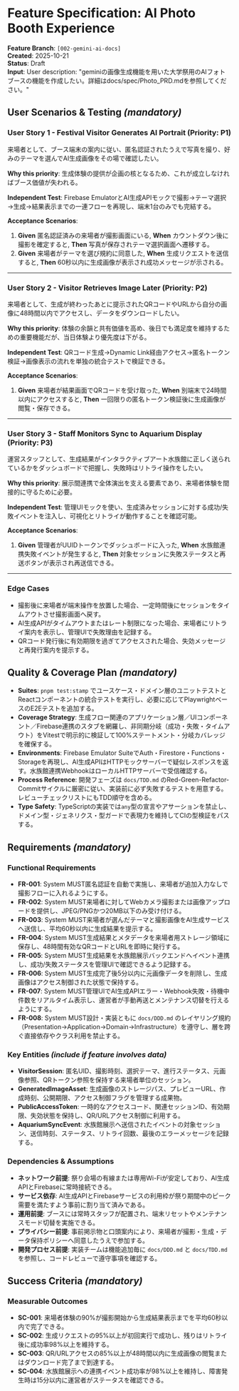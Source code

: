 # Feature Specification: AI Photo Booth Experience

**Feature Branch**: `[002-gemini-ai-docs]`  
**Created**: 2025-10-21  
**Status**: Draft  
**Input**: User description: "geminiの画像生成機能を用いた大学祭用のAIフォトブースの機能を作成したい。詳細はdocs/spec/Photo_PRD.mdを参照してください。"

## User Scenarios & Testing *(mandatory)*

### User Story 1 - Festival Visitor Generates AI Portrait (Priority: P1)

来場者として、ブース端末の案内に従い、匿名認証されたうえで写真を撮り、好みのテーマを選んでAI生成画像をその場で確認したい。

**Why this priority**: 生成体験の提供が企画の核となるため、これが成立しなければブース価値が失われる。

**Independent Test**: Firebase EmulatorとAI生成APIモックで撮影→テーマ選択→生成→結果表示までの一連フローを再現し、端末1台のみでも完結する。

**Acceptance Scenarios**:

1. **Given** 匿名認証済みの来場者が撮影画面にいる, **When** カウントダウン後に撮影を確定すると, **Then** 写真が保存されテーマ選択画面へ遷移する。
2. **Given** 来場者がテーマを選び規約に同意した, **When** 生成リクエストを送信すると, **Then** 60秒以内に生成画像が表示され成功メッセージが示される。

---

### User Story 2 - Visitor Retrieves Image Later (Priority: P2)

来場者として、生成が終わったあとに提示されたQRコードやURLから自分の画像に48時間以内でアクセスし、データをダウンロードしたい。

**Why this priority**: 体験の余韻と共有価値を高め、後日でも満足度を維持するための重要機能だが、当日体験より優先度は下がる。

**Independent Test**: QRコード生成→Dynamic Link経由アクセス→匿名トークン検証→画像表示の流れを単独の統合テストで検証できる。

**Acceptance Scenarios**:

1. **Given** 来場者が結果画面でQRコードを受け取った, **When** 別端末で24時間以内にアクセスすると, **Then** 一回限りの匿名トークン検証後に生成画像が閲覧・保存できる。

---

### User Story 3 - Staff Monitors Sync to Aquarium Display (Priority: P3)

運営スタッフとして、生成結果がインタラクティブアート水族館に正しく送られているかをダッシュボードで把握し、失敗時はリトライ操作をしたい。

**Why this priority**: 展示間連携で全体演出を支える要素であり、来場者体験を間接的に守るために必要。

**Independent Test**: 管理UIモックを使い、生成済みセッションに対する成功/失敗イベントを注入し、可視化とリトライが動作することを確認可能。

**Acceptance Scenarios**:

1. **Given** 管理者がUUIDトークンでダッシュボードに入った, **When** 水族館連携失敗イベントが発生すると, **Then** 対象セッションに失敗ステータスと再送ボタンが表示され再送信できる。

---

### Edge Cases

- 撮影後に来場者が端末操作を放置した場合、一定時間後にセッションをタイムアウトさせ撮影画面へ戻す。
- AI生成APIがタイムアウトまたはレート制限になった場合、来場者にリトライ案内を表示し、管理UIで失敗理由を記録する。
- QRコード発行後に有効期限を過ぎてアクセスされた場合、失効メッセージと再発行案内を提示する。

## Quality & Coverage Plan *(mandatory)*

- **Suites**: `pnpm test:stamp` でユースケース・ドメイン層のユニットテストとReactコンポーネントの統合テストを実行し、必要に応じてPlaywrightベースのE2Eテストを追加する。
- **Coverage Strategy**: 生成フロー関連のアプリケーション層／UIコンポーネント／Firebase連携のスタブを網羅し、非同期分岐（成功・失敗・タイムアウト）をVitestで明示的に検証して100%ステートメント・分岐カバレッジを確保する。
- **Environments**: Firebase Emulator SuiteでAuth・Firestore・Functions・Storageを再現し、AI生成APIはHTTPモックサーバーで疑似レスポンスを返す。水族館連携WebhookはローカルHTTPサーバーで受信確認する。
- **Process Reference**: 開発フェーズは `docs/TDD.md` のRed-Green-Refactor-Commitサイクルに厳密に従い、実装前に必ず失敗するテストを用意する。レビューチェックリストにもTDD順守を含める。
- **Type Safety**: TypeScriptの実装では`any`型の宣言やアサーションを禁止し、ドメイン型・ジェネリクス・型ガードで表現力を維持してCIの型検証をパスする。

## Requirements *(mandatory)*

### Functional Requirements

- **FR-001**: System MUST匿名認証を自動で実施し、来場者が追加入力なしで撮影フローに入れるようにする。
- **FR-002**: System MUST来場者に対してWebカメラ撮影または画像アップロードを提供し、JPEG/PNGかつ20MB以下のみ受け付ける。
- **FR-003**: System MUST来場者が選んだテーマと撮影画像をAI生成サービスへ送信し、平均60秒以内に生成結果を提示する。
- **FR-004**: System MUST生成結果とメタデータを来場者用ストレージ領域に保存し、48時間有効なQRコードとURLを即時に発行する。
- **FR-005**: System MUST生成結果を水族館展示バックエンドへイベント連携し、成功/失敗ステータスを管理UIで確認できるよう記録する。
- **FR-006**: System MUST生成完了後5分以内に元画像データを削除し、生成画像はアクセス制御された状態で保持する。
- **FR-007**: System MUST管理UIでAI生成APIエラー・Webhook失敗・待機中件数をリアルタイム表示し、運営者が手動再送とメンテナンス切替を行えるようにする。
- **FR-008**: System MUST設計・実装ともに `docs/DDD.md` のレイヤリング規約（Presentation→Application→Domain→Infrastructure）を遵守し、層を跨ぐ直接依存やクラス利用を禁止する。

### Key Entities *(include if feature involves data)*

- **VisitorSession**: 匿名UID、撮影時刻、選択テーマ、進行ステータス、元画像参照、QRトークン参照を保持する来場者単位のセッション。
- **GeneratedImageAsset**: 生成画像のストレージパス、プレビューURL、作成時刻、公開期限、アクセス制御フラグを管理する成果物。
- **PublicAccessToken**: 一時的なアクセスコード、関連セッションID、有効期限、失効状態を保持し、QR/URLアクセス制御に利用する。
- **AquariumSyncEvent**: 水族館展示へ送信されたイベントの対象セッション、送信時刻、ステータス、リトライ回数、最後のエラーメッセージを記録する。

### Dependencies & Assumptions

- **ネットワーク前提**: 祭り会場の有線または専用Wi-Fiが安定しており、AI生成APIとFirebaseに常時接続できる。
- **サービス依存**: AI生成APIとFirebaseサービスの利用枠が祭り期間中のピーク需要を満たすよう事前に割り当て済みである。
- **運用前提**: ブースには常時スタッフが配置され、端末リセットやメンテナンスモード切替を実施できる。
- **プライバシー前提**: 事前掲示物と口頭案内により、来場者が撮影・生成・データ保持ポリシーへ同意したうえで参加する。
- **開発プロセス前提**: 実装チームは機能追加毎に `docs/DDD.md` と `docs/TDD.md` を参照し、コードレビューで遵守事項を確認する。

## Success Criteria *(mandatory)*

### Measurable Outcomes

- **SC-001**: 来場者体験の90%が撮影開始から生成結果表示までを平均60秒以内で完了できる。
- **SC-002**: 生成リクエストの95%以上が初回実行で成功し、残りはリトライ後に成功率98%以上を維持する。
- **SC-003**: QR/URLアクセスの85%以上が48時間以内に生成画像の閲覧またはダウンロード完了まで到達する。
- **SC-004**: 水族館展示への連携イベント成功率が98%以上を維持し、障害発生時は15分以内に運営者がステータスを確認できる。
